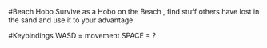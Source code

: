 #Beach Hobo
Survive as a Hobo on the Beach , find stuff others have lost in the sand and use it to your advantage.

#Keybindings
WASD = movement 
SPACE = ?

